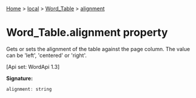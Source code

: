 [Home](./index) &gt; [local](local.md) &gt; [Word\_Table](local.word_table.md) &gt; [alignment](local.word_table.alignment.md)

# Word\_Table.alignment property

Gets or sets the alignment of the table against the page column. The value can be 'left', 'centered' or 'right'. 

 \[Api set: WordApi 1.3\]

**Signature:**
```javascript
alignment: string
```
